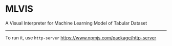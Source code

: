 # MLVIS
A Visual Interpreter for Machine Learning Model of Tabular Dataset

---
To run it, use `http-server`
https://www.npmjs.com/package/http-server
